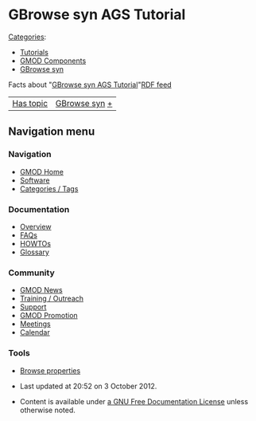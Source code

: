 



<span id="top"></span>




# <span dir="auto">GBrowse syn AGS Tutorial</span>









  









[Categories](Special%3ACategories "Special%3ACategories"):

- [Tutorials](Category%3ATutorials "Category%3ATutorials")
- [GMOD Components](Category%3AGMOD_Components "Category%3AGMOD Components")
- [GBrowse syn](Category%3AGBrowse_syn "Category%3AGBrowse syn")



<span class="smwfactboxhead">Facts about
"<span class="swmfactboxheadbrowse">[GBrowse syn AGS
Tutorial](Special%3ABrowse/GBrowse-20syn-20AGS-20Tutorial "Special%3ABrowse/GBrowse-20syn-20AGS-20Tutorial")</span>"</span><span class="smwrdflink"><span class="rdflink">[RDF
feed](http://gmod.org/wiki/Special:ExportRDF/GBrowse_syn_AGS_Tutorial "Special:ExportRDF/GBrowse syn AGS Tutorial")</span></span>

|  |  |
|----|----|
| [Has topic](Property%3AHas_topic "Property:Has topic") | [GBrowse syn](GBrowse_syn.1 "GBrowse syn") <span class="smwsearch">[+](Special%3ASearchByProperty/Has-20topic/GBrowse-20syn "Special%3ASearchByProperty/Has-20topic/GBrowse-20syn")</span> |






## Navigation menu









### Navigation



- <span id="n-GMOD-Home">[GMOD Home](Main_Page)</span>
- <span id="n-Software">[Software](GMOD_Components)</span>
- <span id="n-Categories-.2F-Tags">[Categories /
  Tags](Categories)</span>




### Documentation



- <span id="n-Overview">[Overview](Overview)</span>
- <span id="n-FAQs">[FAQs](Category%3AFAQ)</span>
- <span id="n-HOWTOs">[HOWTOs](Category%3AHOWTO)</span>
- <span id="n-Glossary">[Glossary](Glossary)</span>




### Community



- <span id="n-GMOD-News">[GMOD News](GMOD_News)</span>
- <span id="n-Training-.2F-Outreach">[Training /
  Outreach](Training_and_Outreach)</span>
- <span id="n-Support">[Support](Support)</span>
- <span id="n-GMOD-Promotion">[GMOD Promotion](GMOD_Promotion)</span>
- <span id="n-Meetings">[Meetings](Meetings)</span>
- <span id="n-Calendar">[Calendar](Calendar)</span>




### Tools

- <span id="t-smwbrowselink"><a href="Special%3ABrowse/GBrowse_syn_AGS_Tutorial"
  rel="smw-browse">Browse properties</a></span>



- <span id="footer-info-lastmod">Last updated at 20:52 on 3 October
  2012.</span>
<!-- - <span id="footer-info-viewcount">106,119 page views.</span> -->
- <span id="footer-info-copyright">Content is available under
  <a href="http://www.gnu.org/licenses/fdl-1.3.html" class="external"
  rel="nofollow">a GNU Free Documentation License</a> unless otherwise
  noted.</span>

<!-- -->



<!-- -->




